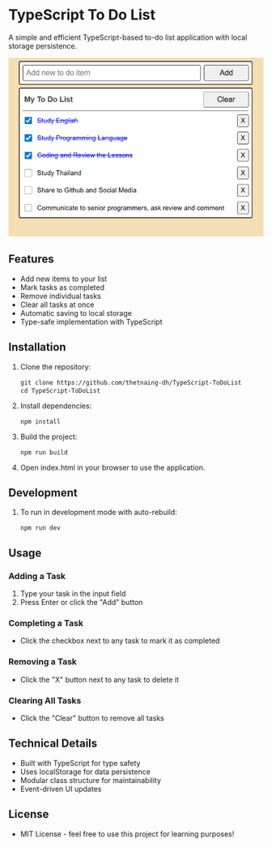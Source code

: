 # TypeScript To Do List
A simple and efficient TypeScript-based to-do list application with local storage persistence.

![CoverImage](https://github.com/thetnaing-dh/TypeScript-ToDoList/blob/main/ToDoList.png?raw=true)

## Features
* Add new items to your list
* Mark tasks as completed
* Remove individual tasks
* Clear all tasks at once
* Automatic saving to local storage
* Type-safe implementation with TypeScript

## Installation
1. Clone the repository:

       git clone https://github.com/thetnaing-dh/TypeScript-ToDoList
       cd TypeScript-ToDoList
  
4. Install dependencies:

       npm install
       
5. Build the project:

       npm run build
  
6. Open index.html in your browser to use the application.

## Development
1. To run in development mode with auto-rebuild:

       npm run dev
  
## Usage
### Adding a Task
1. Type your task in the input field
2. Press Enter or click the "Add" button

### Completing a Task
* Click the checkbox next to any task to mark it as completed

### Removing a Task
* Click the "X" button next to any task to delete it

### Clearing All Tasks
* Click the "Clear" button to remove all tasks

## Technical Details
* Built with TypeScript for type safety
* Uses localStorage for data persistence
* Modular class structure for maintainability
* Event-driven UI updates

## License
* MIT License - feel free to use this project for learning purposes!
